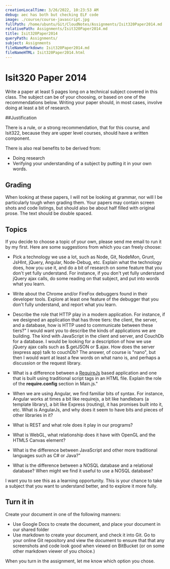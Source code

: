 ```yaml
---
creationLocalTime: 3/26/2022, 10:23:53 AM
debug: aec has both but checking ELF code
image: ./course/course-javascript.jpg
fullPath: /home/ubuntu/Git/CloudNotes/Assignments/Isit320Paper2014.md
relativePath: Assignments/Isit320Paper2014.md
title: Isit320Paper2014
queryPath: Assignments/
subject: Assignments
fileNameMarkdown: Isit320Paper2014.md
fileNameHTML: Isit320Paper2014.html
---
```



<!-- toc -->
<!-- tocstop -->

# Isit320 Paper 2014

Write a paper at least 5 pages long on a technical subject covered in this class. The subject can be of your choosing, or based on one of the recommendations below. Writing your paper should, in most cases, involve doing at least a bit of research.

##Justification

There is a rule, or a strong recommendation, that for this course, and Isit322, because they are upper level courses, should have a written component. 

There is also real benefits to be derived from:

 - Doing research
 - Verifying your understanding of a subject by putting it in your own words.

## Grading

When looking at these papers, I will not be looking at grammar, nor will I be particularly tough when grading them. Your papers may contain screen shots and code listings, but should also be about half filled with original prose. The text should be double spaced. 

## Topics 

If you decide to choose a topic of your own, please send me email to run it by my first. Here are some suggestions from which you can freely choose:

- Pick a technology we use a lot, such as Node, Git, NodeMon, Grunt, JsHInt, jQuery, Angular, Node-Debug, etc. Explain what the technology does, how you use it, and do a bit of research on some feature that you don't yet fully understand. For instance, if you don't yet fully understand jQuery ajax calls, do some reading on that subject, and put into words what you learn. 

- Write about the Chrome and/or FireFox debuggers found in their developer tools. Explore at least one feature of the debugger that you don't fully understand, and report what you learn.

- Describe the role that HTTP play in a modern application. For instance, if we designed an application that has three tiers: the client, the server, and a database, how is HTTP used to communicate between these tiers?" I would want you to describe the kinds of applications we are building. The kind with JavaScript in the client and server, and CouchDb for a database. I would be looking for a description of how we use jQuery ajax calls such as $.getJSON or $.ajax. How does the server (express app) talk to couchDb? The answer, of course is "nano", but then I would want at least a few words on what nano is, and perhaps a discussion or the request library.

- What is a difference between a [RequireJs](http://requirejs.org/) based application and one that is built using traditional script tags in an HTML file. Explain the role of the **require.config** section in Main.js."

- When we are using Angular, we find familiar bits of syntax. For instance, Angular works at times a bit like requirejs, a bit like handlebars (a template library), a bit like Express (routing), it has promises built into it, etc. What is AngularJs, and why does it seem to have bits and pieces of other libraries in it?

- What is REST and what role does it play in our programs?

- What is WebGL, what relationship does it have with OpenGL and the HTML5 Canvas element?

- What is the difference between JavaScript and other more traditional languages such as C# or Java?"

- What is the difference between a NOSQL database and a relational database? When might we find it useful to use a NOSQL database?

I want you to see this as a learning opportunity. This is your chance to take a subject that you want to understand better, and to explore it more fully.

## Turn it in

Create your document in one of the following manners:

- Use Google Docs to create the document, and place your document in our shared folder
- Use markdown to create your document, and check it into Git. Go to your online Git repository and view the document to ensure that that any screenshots and code look good when viewed on BitBucket (or on some other markdown viewer of you choice.)

When you turn in the assignment, let me know which option you chose.